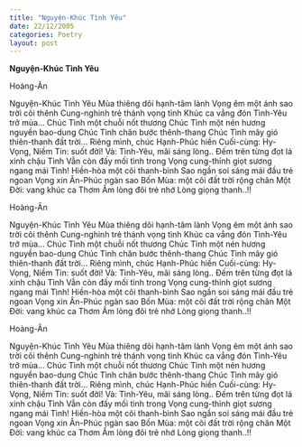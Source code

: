 ```yaml
---
title: "Nguyện-Khúc Tình Yêu"
date: 22/12/2005
categories: Poetry
layout: post
---
```


**Nguyện-Khúc Tình Yêu**

Hoàng-Ân

Nguyện-Khúc Tình Yêu
Mùa thiêng dõi hạnh-tâm lành
Vọng êm một ánh sao trời cõi thênh
Cung-nghinh trẻ thánh vọng tình
Khúc ca vẳng đón Tình-Yêu trở mùa...
Chúc Tình một chuỗi nốt thương
Chúc Tình một nén hương nguyền bao-dung
Chúc Tình chân bước thênh-thang
Chúc Tình mây gió thiên-thanh đất trời...
Riêng mình, chúc Hạnh-Phúc hiền
Cuối-cùng:  Hy-Vọng, Niềm Tin: suốt đời!
Và: Tình-Yêu, mãi sáng lòng..
Đếm trên từng đọt lá xinh chậu Tình
Vẫn còn đấy mối tình trong
Vọng cung-thỉnh giọt sương ngang mái Tình!
Hiền-hòa một cõi thanh-bình
Sao ngần soi sáng mái đầu trẻ ngoan
Vọng xin Ân-Phúc ngàn sao
Bốn Mùa: một cõi đất trời rộng chân
Một Đời: vang khúc ca Thơm
Ấm lòng đôi trẻ nhớ Lòng giọng thanh..!!

Hoàng-Ân

Nguyện-Khúc Tình Yêu
Mùa thiêng dõi hạnh-tâm lành
Vọng êm một ánh sao trời cõi thênh
Cung-nghinh trẻ thánh vọng tình
Khúc ca vẳng đón Tình-Yêu trở mùa...
Chúc Tình một chuỗi nốt thương
Chúc Tình một nén hương nguyền bao-dung
Chúc Tình chân bước thênh-thang
Chúc Tình mây gió thiên-thanh đất trời...
Riêng mình, chúc Hạnh-Phúc hiền
Cuối-cùng:  Hy-Vọng, Niềm Tin: suốt đời!
Và: Tình-Yêu, mãi sáng lòng..
Đếm trên từng đọt lá xinh chậu Tình
Vẫn còn đấy mối tình trong
Vọng cung-thỉnh giọt sương ngang mái Tình!
Hiền-hòa một cõi thanh-bình
Sao ngần soi sáng mái đầu trẻ ngoan
Vọng xin Ân-Phúc ngàn sao
Bốn Mùa: một cõi đất trời rộng chân
Một Đời: vang khúc ca Thơm
Ấm lòng đôi trẻ nhớ Lòng giọng thanh..!!

Hoàng-Ân

Nguyện-Khúc Tình Yêu
Mùa thiêng dõi hạnh-tâm lành
Vọng êm một ánh sao trời cõi thênh
Cung-nghinh trẻ thánh vọng tình
Khúc ca vẳng đón Tình-Yêu trở mùa...
Chúc Tình một chuỗi nốt thương
Chúc Tình một nén hương nguyền bao-dung
Chúc Tình chân bước thênh-thang
Chúc Tình mây gió thiên-thanh đất trời...
Riêng mình, chúc Hạnh-Phúc hiền
Cuối-cùng:  Hy-Vọng, Niềm Tin: suốt đời!
Và: Tình-Yêu, mãi sáng lòng..
Đếm trên từng đọt lá xinh chậu Tình
Vẫn còn đấy mối tình trong
Vọng cung-thỉnh giọt sương ngang mái Tình!
Hiền-hòa một cõi thanh-bình
Sao ngần soi sáng mái đầu trẻ ngoan
Vọng xin Ân-Phúc ngàn sao
Bốn Mùa: một cõi đất trời rộng chân
Một Đời: vang khúc ca Thơm
Ấm lòng đôi trẻ nhớ Lòng giọng thanh..!!
